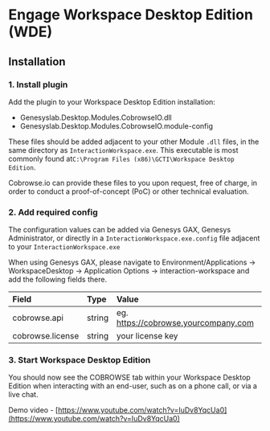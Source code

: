 # Engage Workspace Desktop Edition \(WDE\)

## Installation

### 1. Install plugin

Add the plugin to your Workspace Desktop Edition installation:

* Genesyslab.Desktop.Modules.CobrowseIO.dll
* Genesyslab.Desktop.Modules.CobrowseIO.module-config

These files should be added adjacent to your other Module `.dll` files, in the same directory as `InteractionWorkspace.exe`. This executable is most commonly found at`C:\Program Files (x86)\GCTI\Workspace Desktop Edition`.

Cobrowse.io can provide these files to you upon request, free of charge, in order to conduct a proof-of-concept \(PoC\) or other technical evaluation.

### 2. Add required config

The configuration values can be added via Genesys GAX, Genesys Administrator, or directly in a `InteractionWorkspace.exe.config` file adjacent to your `InteractionWorkspace.exe`

When using Genesys GAX, please navigate to Environment/Applications -&gt; WorkspaceDesktop -&gt; Application Options -&gt; interaction-workspace and add the following fields there. 

| Field | Type | Value |
| :--- | :--- | :--- |
| cobrowse.api | string | eg. https://cobrowse.yourcompany.com |
| cobrowse.license | string | your license key |

### 3. Start Workspace Desktop Edition

You should now see the COBROWSE tab within your Workspace Desktop Edition when interacting with an end-user, such as on a phone call, or via a live chat. 

Demo video - [https://www.youtube.com/watch?v=IuDv8YqcUa0](https://www.youtube.com/watch?v=IuDv8YqcUa0)



